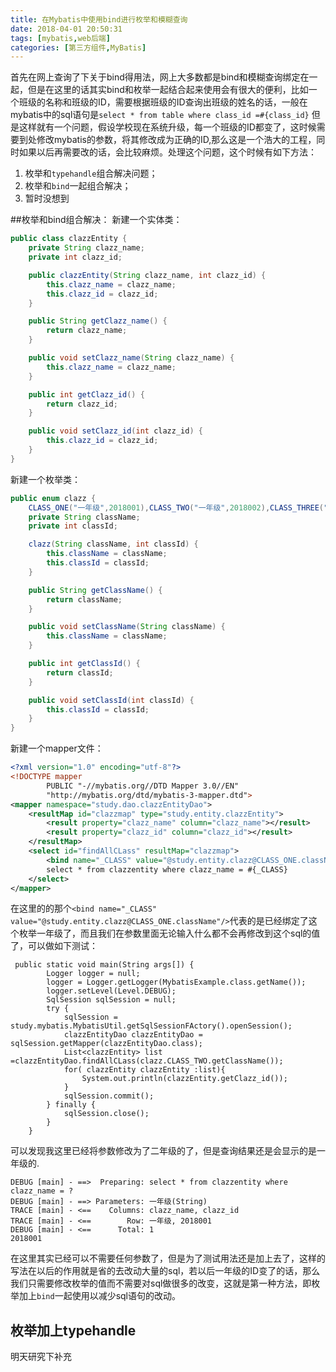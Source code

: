 ```yaml
---
title: 在Mybatis中使用bind进行枚举和模糊查询
date: 2018-04-01 20:50:31
tags: [mybatis,web后端]
categories: [第三方组件,MyBatis]
---
```

首先在网上查询了下关于bind得用法，网上大多数都是bind和模糊查询绑定在一起，但是在这里的话其实bind和枚举一起结合起来使用会有很大的便利，比如一个班级的名称和班级的ID，需要根据班级的ID查询出班级的姓名的话，一般在mybatis中的sql语句是`select * from table where class_id =#{class_id}` 但是这样就有一个问题，假设学校现在系统升级，每一个班级的ID都变了，这时候需要到处修改mybatis的参数，将其修改成为正确的ID,那么这是一个浩大的工程，同时如果以后再需要改的话，会比较麻烦。处理这个问题，这个时候有如下方法：
1. 枚举和`typehandle`组合解决问题；
2. 枚举和`bind`一起组合解决；
3. 暂时没想到

##枚举和bind组合解决：
新建一个实体类：
```java
public class clazzEntity {
    private String clazz_name;
    private int clazz_id;

    public clazzEntity(String clazz_name, int clazz_id) {
        this.clazz_name = clazz_name;
        this.clazz_id = clazz_id;
    }

    public String getClazz_name() {
        return clazz_name;
    }

    public void setClazz_name(String clazz_name) {
        this.clazz_name = clazz_name;
    }

    public int getClazz_id() {
        return clazz_id;
    }

    public void setClazz_id(int clazz_id) {
        this.clazz_id = clazz_id;
    }
}

```
新建一个枚举类：
```java
public enum clazz {
    CLASS_ONE("一年级",2018001),CLASS_TWO("一年级",2018002),CLASS_THREE("一年级",2018003),CLASS_FOUR("一年级",2018004),CLASS_FIVE("一年级",2018005);
    private String className;
    private int classId;

    clazz(String className, int classId) {
        this.className = className;
        this.classId = classId;
    }

    public String getClassName() {
        return className;
    }

    public void setClassName(String className) {
        this.className = className;
    }

    public int getClassId() {
        return classId;
    }

    public void setClassId(int classId) {
        this.classId = classId;
    }
}

```
新建一个mapper文件：
```xml
<?xml version="1.0" encoding="utf-8"?>
<!DOCTYPE mapper
        PUBLIC "-//mybatis.org//DTD Mapper 3.0//EN"
        "http://mybatis.org/dtd/mybatis-3-mapper.dtd">
<mapper namespace="study.dao.clazzEntityDao">
    <resultMap id="clazzmap" type="study.entity.clazzEntity">
        <result property="clazz_name" column="clazz_name"></result>
        <result property="clazz_id" column="clazz_id"></result>
    </resultMap>
    <select id="findAllCLass" resultMap="clazzmap">
        <bind name="_CLASS" value="@study.entity.clazz@CLASS_ONE.className"/>
        select * from clazzentity where clazz_name = #{_CLASS}
    </select>
</mapper>
```
在这里的的那个`<bind name="_CLASS" value="@study.entity.clazz@CLASS_ONE.className"/>`代表的是已经绑定了这个枚举一年级了，而且我们在参数里面无论输入什么都不会再修改到这个sql的值了，可以做如下测试：
```
 public static void main(String args[]) {
        Logger logger = null;
        logger = Logger.getLogger(MybatisExample.class.getName());
        logger.setLevel(Level.DEBUG);
        SqlSession sqlSession = null;
        try {
            sqlSession = study.mybatis.MybatisUtil.getSqlSessionFActory().openSession();
            clazzEntityDao clazzEntityDao = sqlSession.getMapper(clazzEntityDao.class);
            List<clazzEntity> list =clazzEntityDao.findAllCLass(clazz.CLASS_TWO.getClassName());
            for( clazzEntity clazzEntity :list){
                System.out.println(clazzEntity.getClazz_id());
            }
            sqlSession.commit();
        } finally {
            sqlSession.close();
        }
    }
```
可以发现我这里已经将参数修改为了二年级的了，但是查询结果还是会显示的是一年级的.
```log
DEBUG [main] - ==>  Preparing: select * from clazzentity where clazz_name = ? 
DEBUG [main] - ==> Parameters: 一年级(String)
TRACE [main] - <==    Columns: clazz_name, clazz_id
TRACE [main] - <==        Row: 一年级, 2018001
DEBUG [main] - <==      Total: 1
2018001
```
在这里其实已经可以不需要任何参数了，但是为了测试用法还是加上去了，这样的写法在以后的作用就是省的去改动大量的sql，若以后一年级的ID变了的话，那么我们只需要修改枚举的值而不需要对sql做很多的改变，这就是第一种方法，即枚举加上`bind`一起使用以减少sql语句的改动。


## 枚举加上typehandle
明天研究下补充